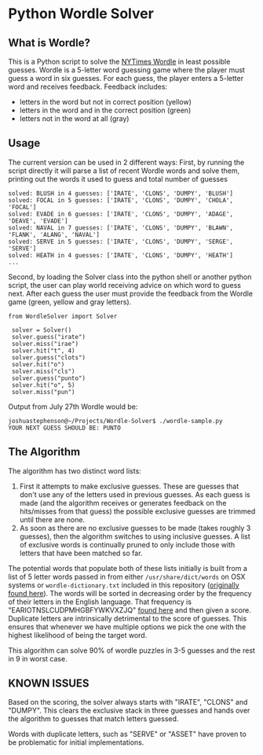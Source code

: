 # Python Wordle Solver

## What is Wordle?
This is a Python script to solve the [NYTimes Wordle](https://www.nytimes.com/games/wordle/index.html) in least possible guesses. Wordle is a 5-letter word guessing game where the player must guess a word in six guesses. For each guess, the player enters a 5-letter word and receives feedback. Feedback includes:
- letters in the word but not in correct position (yellow)
- letters in the word and in the correct position (green)
- letters not in the word at all (gray)

## Usage
The current version can be used in 2 different ways:
First, by running the script directly it will parse a list of recent Wordle words and solve them, printing out the words it used to guess and total number of guesses

```
solved: BLUSH in 4 guesses: ['IRATE', 'CLONS', 'DUMPY', 'BLUSH']
solved: FOCAL in 5 guesses: ['IRATE', 'CLONS', 'DUMPY', 'CHOLA', 'FOCAL']
solved: EVADE in 6 guesses: ['IRATE', 'CLONS', 'DUMPY', 'ADAGE', 'DEAVE', 'EVADE']
solved: NAVAL in 7 guesses: ['IRATE', 'CLONS', 'DUMPY', 'BLAWN', 'FLANK', 'ALANG', 'NAVAL']
solved: SERVE in 5 guesses: ['IRATE', 'CLONS', 'DUMPY', 'SERGE', 'SERVE']
solved: HEATH in 4 guesses: ['IRATE', 'CLONS', 'DUMPY', 'HEATH']
...
```

Second, by loading the Solver class into the python shell or another python script, the user can play world receiving advice on which word to guess next. After each guess the user must provide the feedback from the Wordle game (green, yellow and gray letters).

```
from WordleSolver import Solver
 
 solver = Solver()
 solver.guess("irate")
 solver.miss("irae")
 solver.hit("t", 4)
 solver.guess("clots")
 solver.hit("o")
 solver.miss("cls")
 solver.guess("punto")
 solver.hit("o", 5)
 solver.miss("pun")
```

Output from July 27th Wordle would be:
```
joshuastephenson@~/Projects/Wordle-Solver$ ./wordle-sample.py 
YOUR NEXT GUESS SHOULD BE: PUNTO
```

## The Algorithm
The algorithm has two distinct word lists:
1. First it attempts to make exclusive guesses. These are guesses that don't use any of the letters used in previous guesses. As each guess is made (and the algorithm receives or generates feedback on the hits/misses from that guess) the possible exclusive guesses are trimmed until there are none.
2. As soon as there are no exclusive guesses to be made (takes roughly 3 guesses), then the algorithm switches to using inclusive guesses. A list of exclusive words is continually pruned to only include those with letters that have been matched so far.

The potential words that populate both of these lists initially is built from a list of 5 letter words passed in from either  `/usr/share/dict/words` on OSX systems or `wordle-dictionary.txt` included in this repository ([originally found here](https://github.com/redbo/scrabble/blob/master/dictionary.txt)). The words will be sorted in decreasing order by the frequency of their letters in the English language. That frequency is "EARIOTNSLCUDPMHGBFYWKVXZJQ" [found here](https://www3.nd.edu/~busiforc/handouts/cryptography/letterfrequencies.html) and then given a score. Duplicate letters are intrinsically detrimental to the score of guesses. This ensures that whenever we have multiple options we pick the one with the highest likelihood of being the target word.

This algorithm can solve 90% of wordle puzzles in 3-5 guesses and the rest in 9 in worst case. 

## KNOWN ISSUES
Based on the scoring, the solver always starts with "IRATE", "CLONS" and "DUMPY". This clears the exclusive stack in three guesses and hands over the algorithm to guesses that match letters guessed.

Words with duplicate letters, such as "SERVE" or "ASSET" have proven to be problematic for initial implementations.
